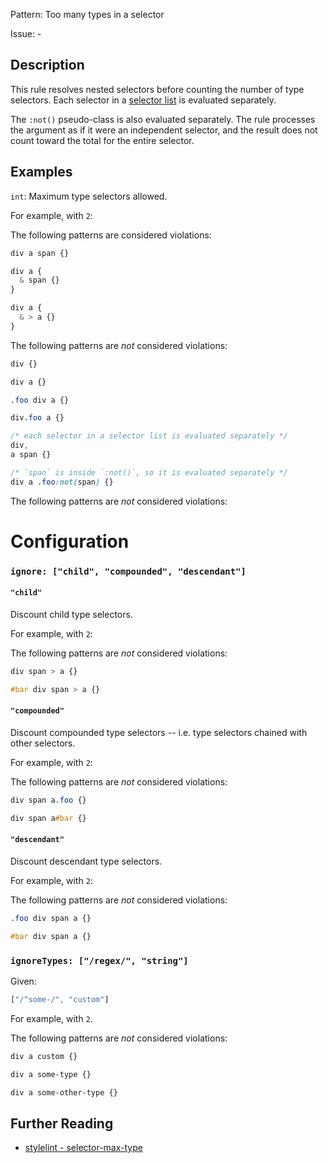 Pattern: Too many types in a selector

Issue: -

## Description

This rule resolves nested selectors before counting the number of type selectors. Each selector in a [selector list](https://www.w3.org/TR/selectors4/#selector-list) is evaluated separately.

The `:not()` pseudo-class is also evaluated separately. The rule processes the argument as if it were an independent selector, and the result does not count toward the total for the entire selector.

## Examples

`int`: Maximum type selectors allowed.

For example, with `2`:

The following patterns are considered violations:

```css
div a span {}
```

```css
div a {
  & span {}
}
```

```css
div a {
  & > a {}
}
```

The following patterns are *not* considered violations:

```css
div {}
```

```css
div a {}
```

```css
.foo div a {}
```

```css
div.foo a {}
```

```css
/* each selector in a selector list is evaluated separately */
div,
a span {}
```

```css
/* `span` is inside `:not()`, so it is evaluated separately */
div a .foo:not(span) {}
```

The following patterns are *not* considered violations:

# Configuration

### `ignore: ["child", "compounded", "descendant"]`

#### `"child"`

Discount child type selectors.

For example, with `2`:

The following patterns are *not* considered violations:

```css
div span > a {}
```

```css
#bar div span > a {}
```

#### `"compounded"`

Discount compounded type selectors -- i.e. type selectors chained with other selectors.

For example, with `2`:

The following patterns are *not* considered violations:

```css
div span a.foo {}
```

```css
div span a#bar {}
```

#### `"descendant"`

Discount descendant type selectors.

For example, with `2`:

The following patterns are *not* considered violations:

```css
.foo div span a {}
```

```css
#bar div span a {}
```

### `ignoreTypes: ["/regex/", "string"]`

Given:

```js
["/^some-/", "custom"]
```

For example, with `2`.

The following patterns are *not* considered violations:

```css
div a custom {}
```

```css
div a some-type {}
```

```css
div a some-other-type {}
```

## Further Reading

* [stylelint - selector-max-type](https://stylelint.io/user-guide/rules/selector-max-type)